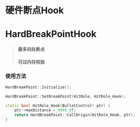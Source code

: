# 硬件断点Hook
# HardBreakPointHook
> #### 最多四处断点
> #### 可过内存校验
### 使用方法
``` C++
HardBreakPoint::Initialize();

HardBreakPoint::SetBreakPoint(HitRole, HitRole_Hook);

static bool HitRole_Hook(BulletControl* ptr) {
    ptr->maxDistance = 9999.0f;
    return HardBreakPoint::CallOrigin(HitRole_Hook, ptr);
}
```

